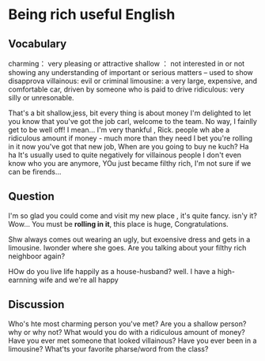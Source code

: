 # Being rich useful English
## Vocabulary
charming： very pleasing or attractive
shallow ： not interested in or not showing any understanding of important or serious matters – used to show disapprova
villainous: evil or criminal
limousine: a very large, expensive, and comfortable car, driven by someone who is paid to drive
ridiculous: very silly or unresonable.

That's a bit shallow,jess, bit every thing is about money
I'm delighted to let you know that you've got the job carl, welcome to the team.
No way, I fainlly get to be well off! I mean... I'm very thankful , Rick.
people wh abe a ridiculous amount if money - much more than they need
I bet you're rolling in it now you've got that new job, When are you going to buy ne kuch? Ha ha
It's usually used to quite negatively for  villainous people
I don't even know who you are anymore, YOu just became filthy rich, I'm not sure if we can be firends...

## Question
I'm so glad you could come and visit my new place , it's quite fancy. isn'y it?
Wow... You must be **rolling in it**, this place is huge, Congratulations.

Shw always comes out wearing an ugly, but exoensive dress and gets in a limousine. Iwonder where she goes.
Are you talking about your filthy rich neighboor again?

HOw do you live life happily as a house-husband?
well. I have a high-earnning wife and we're all happy

## Discussion
Who's  hte most charming person you've met?
Are you a shallow person? why or why not?
What would you do with a ridiculous amount of money?
Have you ever met someone that looked villainous?
Have you ever been in a limousine?
What'ts your favorite pharse/word from the class?

